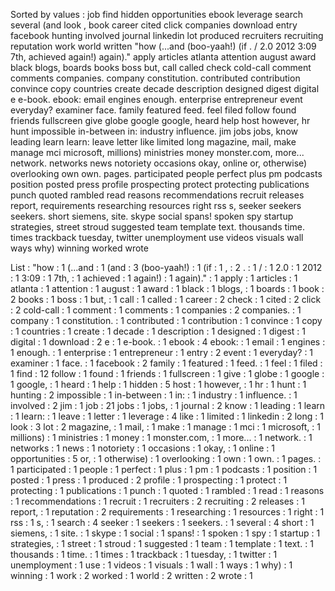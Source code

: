 Sorted by values :
job find hidden opportunities ebook leverage search several (and look , book career cited click companies download entry facebook hunting involved journal linkedin lot produced recruiters recruiting reputation work world written "how (...and (boo-yaah!) (if . / 2.0 2012 3:09 7th, achieved again!) again)." apply articles atlanta attention august award black blogs, boards books boss but, call called check cold-call comment comments companies. company constitution. contributed contribution convince copy countries create decade description designed digest digital e e-book. ebook: email engines enough. enterprise entrepreneur event everyday? examiner face. family featured feed. feel filed follow found friends fullscreen give globe google google, heard help host however, hr hunt impossible in-between in: industry influence. jim jobs jobs, know leading learn learn: leave letter like limited long magazine, mail, make manage mci microsoft, millions) ministries money monster.com, more... network. networks news notoriety occasions okay, online or, otherwise) overlooking own own. pages. participated people perfect plus pm podcasts position posted press profile prospecting protect protecting publications punch quoted rambled read reasons recommendations recruit releases report, requirements researching resources right rss s, seeker seekers seekers. short siemens, site. skype social spans! spoken spy startup strategies, street stroud suggested team template text. thousands time. times trackback tuesday, twitter unemployment use videos visuals wall ways why) winning worked wrote 

List :
"how : 1
(...and : 1
(and : 3
(boo-yaah!) : 1
(if : 1
, : 2
. : 1
/ : 1
2.0 : 1
2012 : 1
3:09 : 1
7th, : 1
achieved : 1
again!) : 1
again)." : 1
apply : 1
articles : 1
atlanta : 1
attention : 1
august : 1
award : 1
black : 1
blogs, : 1
boards : 1
book : 2
books : 1
boss : 1
but, : 1
call : 1
called : 1
career : 2
check : 1
cited : 2
click : 2
cold-call : 1
comment : 1
comments : 1
companies : 2
companies. : 1
company : 1
constitution. : 1
contributed : 1
contribution : 1
convince : 1
copy : 1
countries : 1
create : 1
decade : 1
description : 1
designed : 1
digest : 1
digital : 1
download : 2
e : 1
e-book. : 1
ebook : 4
ebook: : 1
email : 1
engines : 1
enough. : 1
enterprise : 1
entrepreneur : 1
entry : 2
event : 1
everyday? : 1
examiner : 1
face. : 1
facebook : 2
family : 1
featured : 1
feed. : 1
feel : 1
filed : 1
find : 12
follow : 1
found : 1
friends : 1
fullscreen : 1
give : 1
globe : 1
google : 1
google, : 1
heard : 1
help : 1
hidden : 5
host : 1
however, : 1
hr : 1
hunt : 1
hunting : 2
impossible : 1
in-between : 1
in: : 1
industry : 1
influence. : 1
involved : 2
jim : 1
job : 21
jobs : 1
jobs, : 1
journal : 2
know : 1
leading : 1
learn : 1
learn: : 1
leave : 1
letter : 1
leverage : 4
like : 1
limited : 1
linkedin : 2
long : 1
look : 3
lot : 2
magazine, : 1
mail, : 1
make : 1
manage : 1
mci : 1
microsoft, : 1
millions) : 1
ministries : 1
money : 1
monster.com, : 1
more... : 1
network. : 1
networks : 1
news : 1
notoriety : 1
occasions : 1
okay, : 1
online : 1
opportunities : 5
or, : 1
otherwise) : 1
overlooking : 1
own : 1
own. : 1
pages. : 1
participated : 1
people : 1
perfect : 1
plus : 1
pm : 1
podcasts : 1
position : 1
posted : 1
press : 1
produced : 2
profile : 1
prospecting : 1
protect : 1
protecting : 1
publications : 1
punch : 1
quoted : 1
rambled : 1
read : 1
reasons : 1
recommendations : 1
recruit : 1
recruiters : 2
recruiting : 2
releases : 1
report, : 1
reputation : 2
requirements : 1
researching : 1
resources : 1
right : 1
rss : 1
s, : 1
search : 4
seeker : 1
seekers : 1
seekers. : 1
several : 4
short : 1
siemens, : 1
site. : 1
skype : 1
social : 1
spans! : 1
spoken : 1
spy : 1
startup : 1
strategies, : 1
street : 1
stroud : 1
suggested : 1
team : 1
template : 1
text. : 1
thousands : 1
time. : 1
times : 1
trackback : 1
tuesday, : 1
twitter : 1
unemployment : 1
use : 1
videos : 1
visuals : 1
wall : 1
ways : 1
why) : 1
winning : 1
work : 2
worked : 1
world : 2
written : 2
wrote : 1
